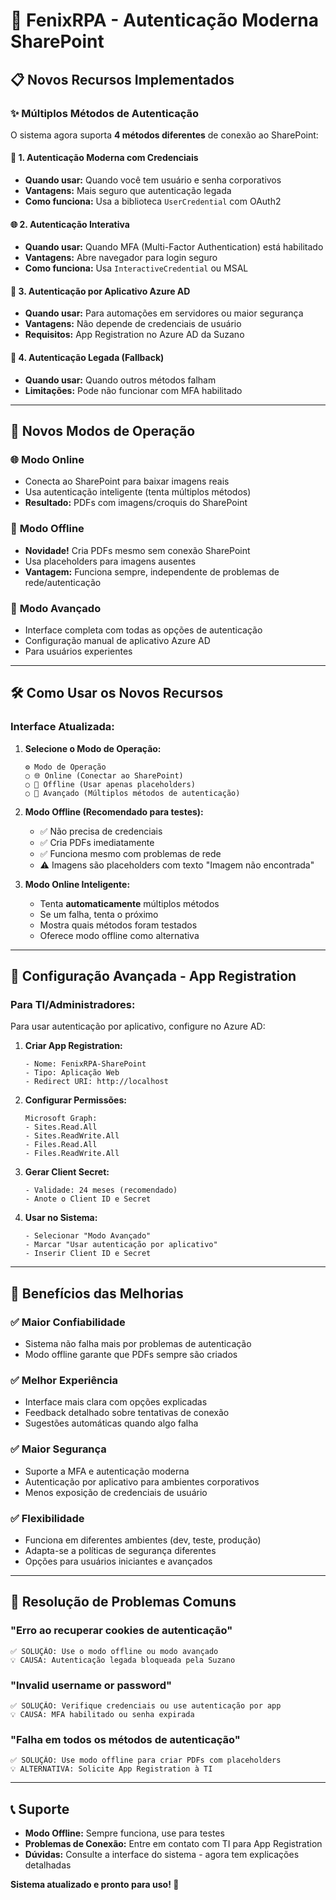 # 🚀 FenixRPA - Autenticação Moderna SharePoint

## 📋 **Novos Recursos Implementados**

### ✨ **Múltiplos Métodos de Autenticação**

O sistema agora suporta **4 métodos diferentes** de conexão ao SharePoint:

#### 🔐 **1. Autenticação Moderna com Credenciais**
- **Quando usar:** Quando você tem usuário e senha corporativos
- **Vantagens:** Mais seguro que autenticação legada
- **Como funciona:** Usa a biblioteca `UserCredential` com OAuth2

#### 🌐 **2. Autenticação Interativa**  
- **Quando usar:** Quando MFA (Multi-Factor Authentication) está habilitado
- **Vantagens:** Abre navegador para login seguro
- **Como funciona:** Usa `InteractiveCredential` ou MSAL

#### 🔧 **3. Autenticação por Aplicativo Azure AD**
- **Quando usar:** Para automações em servidores ou maior segurança
- **Vantagens:** Não depende de credenciais de usuário
- **Requisitos:** App Registration no Azure AD da Suzano

#### 🔄 **4. Autenticação Legada (Fallback)**
- **Quando usar:** Quando outros métodos falham
- **Limitações:** Pode não funcionar com MFA habilitado

---

## 🎯 **Novos Modos de Operação**

### 🌐 **Modo Online**
- Conecta ao SharePoint para baixar imagens reais
- Usa autenticação inteligente (tenta múltiplos métodos)
- **Resultado:** PDFs com imagens/croquis do SharePoint

### 🔄 **Modo Offline**  
- **Novidade!** Cria PDFs mesmo sem conexão SharePoint
- Usa placeholders para imagens ausentes
- **Vantagem:** Funciona sempre, independente de problemas de rede/autenticação

### 🔧 **Modo Avançado**
- Interface completa com todas as opções de autenticação
- Configuração manual de aplicativo Azure AD
- Para usuários experientes

---

## 🛠️ **Como Usar os Novos Recursos**

### **Interface Atualizada:**

1. **Selecione o Modo de Operação:**
   ```
   ⚙️ Modo de Operação
   ○ 🌐 Online (Conectar ao SharePoint)  
   ○ 🔄 Offline (Usar apenas placeholders)
   ○ 🔧 Avançado (Múltiplos métodos de autenticação)
   ```

2. **Modo Offline (Recomendado para testes):**
   - ✅ Não precisa de credenciais
   - ✅ Cria PDFs imediatamente  
   - ✅ Funciona mesmo com problemas de rede
   - ⚠️ Imagens são placeholders com texto "Imagem não encontrada"

3. **Modo Online Inteligente:**
   - Tenta **automaticamente** múltiplos métodos
   - Se um falha, tenta o próximo
   - Mostra quais métodos foram testados
   - Oferece modo offline como alternativa

---

## 🔧 **Configuração Avançada - App Registration**

### **Para TI/Administradores:**

Para usar autenticação por aplicativo, configure no Azure AD:

1. **Criar App Registration:**
   ```
   - Nome: FenixRPA-SharePoint
   - Tipo: Aplicação Web
   - Redirect URI: http://localhost
   ```

2. **Configurar Permissões:**
   ```
   Microsoft Graph:
   - Sites.Read.All
   - Sites.ReadWrite.All
   - Files.Read.All  
   - Files.ReadWrite.All
   ```

3. **Gerar Client Secret:**
   ```
   - Validade: 24 meses (recomendado)
   - Anote o Client ID e Secret
   ```

4. **Usar no Sistema:**
   ```
   - Selecionar "Modo Avançado"
   - Marcar "Usar autenticação por aplicativo"  
   - Inserir Client ID e Secret
   ```

---

## 🎉 **Benefícios das Melhorias**

### ✅ **Maior Confiabilidade**
- Sistema não falha mais por problemas de autenticação
- Modo offline garante que PDFs sempre são criados

### ✅ **Melhor Experiência**  
- Interface mais clara com opções explicadas
- Feedback detalhado sobre tentativas de conexão
- Sugestões automáticas quando algo falha

### ✅ **Maior Segurança**
- Suporte a MFA e autenticação moderna
- Autenticação por aplicativo para ambientes corporativos
- Menos exposição de credenciais de usuário

### ✅ **Flexibilidade**
- Funciona em diferentes ambientes (dev, teste, produção)
- Adapta-se a políticas de segurança diferentes
- Opções para usuários iniciantes e avançados

---

## 🚨 **Resolução de Problemas Comuns**

### **"Erro ao recuperar cookies de autenticação"**
```
✅ SOLUÇÃO: Use o modo offline ou modo avançado
💡 CAUSA: Autenticação legada bloqueada pela Suzano
```

### **"Invalid username or password"**
```  
✅ SOLUÇÃO: Verifique credenciais ou use autenticação por app
💡 CAUSA: MFA habilitado ou senha expirada
```

### **"Falha em todos os métodos de autenticação"**
```
✅ SOLUÇÃO: Use modo offline para criar PDFs com placeholders  
💡 ALTERNATIVA: Solicite App Registration à TI
```

---

## 📞 **Suporte**

- **Modo Offline:** Sempre funciona, use para testes
- **Problemas de Conexão:** Entre em contato com TI para App Registration  
- **Dúvidas:** Consulte a interface do sistema - agora tem explicações detalhadas

**Sistema atualizado e pronto para uso! 🚀**
